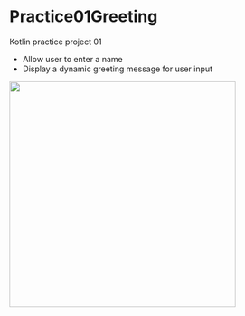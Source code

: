 # Practice01Greeting

Kotlin practice project 01

- Allow user to enter a name
- Display a dynamic greeting message for user input

<img width="400" src="https://user-images.githubusercontent.com/84748829/212809325-a321f85b-7e18-491b-900d-bcb0683426f6.png">

